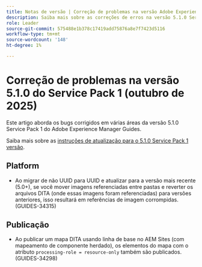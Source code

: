 ```yaml
---
title: Notas de versão | Correção de problemas na versão Adobe Experience Manager Guides 5.1.0 Service Pack 1
description: Saiba mais sobre as correções de erros na versão 5.1.0 Service Pack 1 do Adobe Experience Manager Guides
role: Leader
source-git-commit: 575488e1b378c17419add75876a8e7f7423d5116
workflow-type: tm+mt
source-wordcount: '148'
ht-degree: 1%

---
```


# Correção de problemas na versão 5.1.0 do Service Pack 1 (outubro de 2025)


Este artigo aborda os bugs corrigidos em várias áreas da versão 5.1.0 Service Pack 1 do Adobe Experience Manager Guides.

Saiba mais sobre as [instruções de atualização para o 5.1.0 Service Pack 1 versão](upgrade-instructions-5-1-0-sp1.md).


## Platform

- Ao migrar de não UUID para UUID e atualizar para a versão mais recente (5.0+), se você mover imagens referenciadas entre pastas e reverter os arquivos DITA (onde essas imagens foram referenciadas) para versões anteriores, isso resultará em referências de imagem corrompidas. (GUIDES-34315)

## Publicação

- Ao publicar um mapa DITA usando linha de base no AEM Sites (com mapeamento de componente herdado), os elementos do mapa com o atributo `processing-role = resource-only` também são publicados. (GUIDES-34298)
